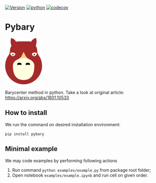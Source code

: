 [![Version](https://img.shields.io/pypi/v/pybary.svg)](https://pypi.python.org/pypi/pybary)
[![python](https://img.shields.io/pypi/pyversions/pybary.svg)](https://pypi.org/project/pybary/)
[![codecov](https://codecov.io/gh/asmove/pybary/branch/main/graph/badge.svg?token=G8TVJ4X32L)](https://codecov.io/gh/asmove/pybary)

Pybary
========

![A sniffer optimizer](https://github.com/asmove/pybary/blob/main/images/pybary-tiny.png?raw=true)

Barycenter method in python. Take a look at original article: https://arxiv.org/abs/1801.10533

How to install
----------------

We run the command on desired installation environment:

``` {.bash}
pip install pybary
```

Minimal example
----------------

We may code examples by performing following actions 

1. Run command `python examples/example.py` from package root folder;
2. Open notebook `examples/example.ipynb` and run cell on given order.
